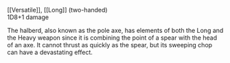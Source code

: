 [[Versatile]], [[Long]] (two-handed)<br>1D8+1 damage

The halberd, also known as the pole axe, has elements of both the Long and the Heavy weapon since it is combining the point of a spear with the head of an axe. It cannot thrust as quickly as the spear, but its sweeping chop can have a devastating effect.